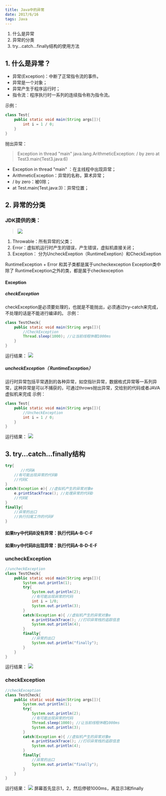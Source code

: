 ```yaml
---
title: Java中的异常
date: 2017/6/16 
tags: Java
---
```


1. 什么是异常
2. 异常的分类
3. try...catch...finally结构的使用方法

## 1. 什么是异常？  ##

> 
* 异常(Exception)：中断了正常指令流的事件。
* 异常是一个对象；
* 异常产生于程序运行时；
* 指令流：程序执行时一系列的连续指令称为指令流。
> 
示例：
```java
class Test{
	public static void main(String args[]){
		int i = 1 / 0;
	}
}
```
 抛出异常：
>Exception in thread "main" java.lang.ArithmeticException: / by zero
	at Test3.main(Test3.java:6)

* Exception in thread "main" ：在主线程中出现异常；
* ArithmeticException：异常的名称，算术异常；
* / by zero：被0除；
* at Test.main(Test.java:3)：异常位置；

## 2. 异常的分类 ##
### JDK提供的类： ###
 
> ![](http://i.imgur.com/gTBhe2x.png)
1.  Throwable：所有异常的父类；
2.  Error：虚拟机运行时产生的错误，产生错误，虚拟机直接关闭；
3.   Exception： 分为UncheckExeption（RuntimeExeption）和CheckExeption
> 
RuntimeException + Error 和其子类都是属于uncheckexception 
Exception类中除了 RuntimeException之外的类，都是属于checkexception

#### Exception ####
##### checkException #####
> 
checkException是必须要处理的，也就是不能抛出，必须通过try-catch来完成，不处理的话是不能进行编译的。
示例：
```java
class TestCheck{
	public static void main(String args[]){
        //CheckException
		Thread.sleep(1000); //让当前线程休眠1000ms
	}
}
```
运行结果：
![](http://i.imgur.com/xMd1LOi.png)

##### uncheckException（ RuntimeException） #####
> 
运行时异常包括平常遇到的各种异常，如空指针异常，数据格式异常等一系列异常，这种异常是可以不捕获的，可通过throws抛出异常，交给别的代码或者JAVA虚拟机来完成
示例：
```java
class Test{
	public static void main(String args[]){
		//UncheckException
		int i = 1 / 0;
	}
}
```
运行结果：
![](http://i.imgur.com/ll7JnfN.png)

## 3. try...catch...finally结构 ##
> 
```java
try{
       //代码A
	//有可能出现异常的代码B
	//代码C
}
catch(Exception e){ //虚拟机产生的异常对象e
	e.printStackTrace(); //处理异常的代码D
	//代码E
}
finally{
	//异常的出口
	//执行扫尾工作的代码F
}
```
#### 如果try中代码B没有异常：执行代码A-B-C-F
#### 如果try中代码B出现异常：执行代码A-B-D-E-F

### uncheckException ###
> 
```java
//uncheckException
class TestCheck{
	public static void main(String args[]){
		System.out.println(1);
		try{
			System.out.println(2);
			//有可能出现异常的代码
			int i = 1/0; 
			System.out.println(3);
		}
		catch(Exception e){ //虚拟机产生的异常对象e
			e.printStackTrace(); //打印异常栈的追踪信息
			System.out.println(4);
		}
		finally{
			//异常的出口
			System.out.println("finally");
		}
	}
}
```
运行结果：
![](http://i.imgur.com/DG4HLEn.png)

### checkException ###
> 
```java
//checkException
class TestCheck{
	public static void main(String args[]){
		System.out.println(1);
		try{
			System.out.println(2);
			//有可能出现异常的代码
			Thread.sleep(1000); //让当前线程休眠1000ms
			System.out.println(3);
		}
		catch(Exception e){ //虚拟机产生的异常对象e
			e.printStackTrace(); //打印异常栈的追踪信息
			System.out.println(4);
		}
		finally{
			//异常的出口
			System.out.println("finally");
		}
	}
}
```
运行结果：
![](http://i.imgur.com/yWIuLO9.png)
屏幕首先显示1，2，然后停顿1000ms，再显示3和finally

